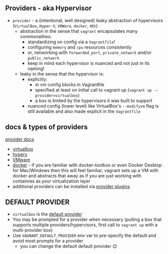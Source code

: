## Providers - aka Hypervisor

- `provider` - a (intentional, well designed) leaky abstraction of hypervisors (`VirtualBox`, `Hyper-V`, `VMWare`, `docker`, etc)
  - abstraction in the sense that `vagrant` encapsulates many commonalities:
    - standardizing on config via a `Vagrantfile`!
    - configuring `memory` and `cpu` resources consistently
    - or, networking with `forwarded_port`, `private_network` and/or `public_network`
    - keep in mind each hypervisor is nuanced and not just in its naming!
  - leaky in the sense that the hypervisor is:
    - explicitly:
      - in vm config blocks in Vagrantfile
      - specified at least on initial call to vagrant up (`vagrant up --provider=virtualbox`)
      - a box is limited by the hypervisors it was built to support
    - nuanced config (lower level) like VirtualBox's `--modifyvm` flag is still available and also made explicit in the `Vagrantfile`
 
## docs & types of providers

[provider docs](https://www.vagrantup.com/docs/providers)

- [virtualbox](https://www.vagrantup.com/docs/providers/virtualbox)
- [hyperv](https://www.vagrantup.com/docs/providers/hyperv)
- [VMware](https://www.vagrantup.com/docs/providers/vmware)
- [docker](https://www.vagrantup.com/docs/providers/docker) - if you are familiar with docker-toolbox or even Docker Desktop for Mac/Windows then this will feel familiar, vagrant sets up a VM with docker and abstracts that away as if you are just working with containres as your virtualization layer
- additional providers can be installed via [provider plugins](https://www.vagrantup.com/docs/plugins/providers)

## DEFAULT PROVIDER

- `virtualbox` is the [default provider](https://www.vagrantup.com/docs/providers/default)
- You may be prompted for a provider when necessary (pulling a box that supports multiple providers/hypervisors, first call to `vagrant up` with a multi-provider box)
- Use `VAGRANT_DEFAULT_PROVIDER` env var to pre-specify the default and avoid most prompts for a provider
  - you can change the default default provider 😉
